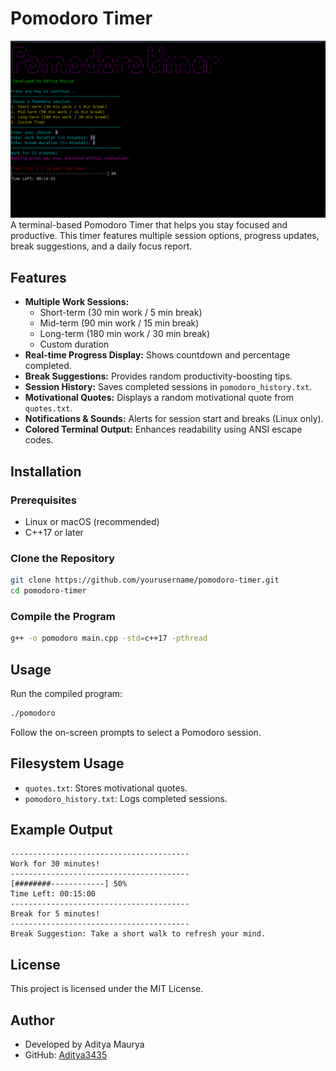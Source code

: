 # Pomodoro Timer
![Pomodoro Timer](demo.png)
A terminal-based Pomodoro Timer that helps you stay focused and productive. This timer features multiple session options, progress updates, break suggestions, and a daily focus report.

## Features

- **Multiple Work Sessions:**
  - Short-term (30 min work / 5 min break)
  - Mid-term (90 min work / 15 min break)
  - Long-term (180 min work / 30 min break)
  - Custom duration
- **Real-time Progress Display:** Shows countdown and percentage completed.
- **Break Suggestions:** Provides random productivity-boosting tips.
- **Session History:** Saves completed sessions in `pomodoro_history.txt`.
- **Motivational Quotes:** Displays a random motivational quote from `quotes.txt`.
- **Notifications & Sounds:** Alerts for session start and breaks (Linux only).
- **Colored Terminal Output:** Enhances readability using ANSI escape codes.

## Installation

### Prerequisites
- Linux or macOS (recommended)
- C++17 or later

### Clone the Repository
```sh
git clone https://github.com/yourusername/pomodoro-timer.git
cd pomodoro-timer
```

### Compile the Program
```sh
g++ -o pomodoro main.cpp -std=c++17 -pthread
```

## Usage

Run the compiled program:
```sh
./pomodoro
```

Follow the on-screen prompts to select a Pomodoro session.

## Filesystem Usage
- `quotes.txt`: Stores motivational quotes.
- `pomodoro_history.txt`: Logs completed sessions.

## Example Output
```
----------------------------------------
Work for 30 minutes!
----------------------------------------
[########------------] 50%
Time Left: 00:15:00
----------------------------------------
Break for 5 minutes!
----------------------------------------
Break Suggestion: Take a short walk to refresh your mind.
```

## License
This project is licensed under the MIT License.

## Author
- Developed by Aditya Maurya
- GitHub: [Aditya3435](https://github.com/Aditya3435)
